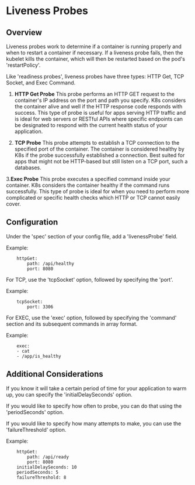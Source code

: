# Liveness Probes

## Overview

Liveness probes work to determine if a container is running properly and when to restart a container if necessary. If a liveness probe fails, then the kubelet kills the container, which will then be restarted based on the pod's 'restartPolicy'.

Like 'readiness probes', liveness probes have three types: HTTP Get, TCP Socket, and Exec Command.

1. __HTTP Get Probe__
This probe performs an HTTP GET request to the container's IP address on the port and path you specify. K8s considers the container alive and well if the HTTP response code responds with success. This type of probe is useful for apps serving HTTP traffic and is ideal for web servers or RESTful APIs where specific endpoints can be designated to respond with the current health status of your application.

2. __TCP Probe__
This probe attempts to establish a TCP connection to the specified port of the container. The container is considered healthy by K8s if the probe successfully established a connection. Best suited for apps that might not be HTTP-based but still listen on a TCP port, such a databases.

3.__Exec Probe__
This probe executes a specified command inside your container. K8s considers the container healthy if the command runs successfully. This type of probe is ideal for when you need to perform more complicated or specific health checks which HTTP or TCP cannot easily cover.

## Configuration

Under the 'spec' section of your config file, add a 'livenessProbe' field.

Example:
```livenessProbe:
    httpGet:
        path: /api/healthy
        port: 8080
```

For TCP, use the 'tcpSocket' option, followed by specifying the 'port'.

Example:
```livenessProbe:
    tcpSocket:
        port: 3306
```

For EXEC, use the 'exec' option, followed by specifying the 'command' section and its subsequent commands in array format.

Example:
```livenessProbe:
    exec:
    - cat
    - /app/is_healthy
```

## Additional Considerations

If you know it will take a certain period of time for your application to warm up, you can specify the 'initialDelaySeconds' option.

If you would like to specify how often to probe, you can do that using the 'periodSeconds' option.

If you would like to specify how many attempts to make, you can use the 'failureThreshold' option.

Example:
```livenessProbe:
    httpGet:
        path: /api/ready
        port: 8080
    initialDelaySeconds: 10
    periodSeconds: 5
    failureThreshold: 8
```